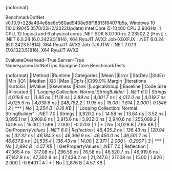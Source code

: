 {noformat}

BenchmarkDotNet v0.13.9+228a464e8be6c580ad9408e98f18813f6407fb5a, Windows 10 (10.0.19045.3570/22H2/2022Update)
Intel Core i5-10400 CPU 2.90GHz, 1 CPU, 12 logical and 6 physical cores
.NET SDK 8.0.100-rc.2.23502.2
  [Host]     : .NET 6.0.24 (6.0.2423.51814), X64 RyuJIT AVX2
  Job-XGXFJX : .NET 6.0.24 (6.0.2423.51814), X64 RyuJIT AVX2
  Job-TJKJTW : .NET 7.0.13 (7.0.1323.51816), X64 RyuJIT AVX2

EvaluateOverhead=True  Server=True  Namespace=DotNetTips.Spargine.Core.BenchmarkTests  

{noformat}
||Method                                     ||Runtime  ||Categories ||Mean        ||Error     ||StdDev    ||StdErr   ||Min         ||Q1          ||Median      ||Q3          ||Max         ||Op/s      ||CI99.9% Margin ||Iterations ||Kurtosis ||MValue ||Skewness ||Rank ||LogicalGroup ||Baseline ||Code Size ||Allocated ||
| *'Looping Collection: Normal StringBuilder'* | *.NET 6.0* | *Strings*    |  *4,019.6 ns* |  *11.95 ns* |  *11.18 ns* |  *2.89 ns* |  *4,001.7 ns* |  *4,012.0 ns* |  *4,019.7 ns* |  *4,025.5 ns* |  *4,038.6 ns* | *248,782.2* |       *11.95 ns* |      *15.00* |    *1.814* |  *2.000* |   *0.1546* |    *2* | ***            | *No*       |   *3,254 B* |   *8.16 KB* |
| 'Looping Collection: Normal StringBuilder' | .NET 7.0 | Strings    |  3,920.2 ns |  14.58 ns |  13.64 ns |  3.52 ns |  3,895.1 ns |  3,909.6 ns |  3,915.6 ns |  3,932.0 ns |  3,940.6 ns | 255,089.2 |       14.58 ns |      15.00 |    1.596 |  2.000 |  -0.0703 |    1 | *            | No       |   3,028 B |   7.95 KB |
| *GetPropertyValues*                          | *.NET 6.0* | *Reflection* | *46,435.2 ns* | *136.43 ns* | *120.94 ns* | *32.32 ns* | *46,184.3 ns* | *46,366.9 ns* | *46,450.0 ns* | *46,501.7 ns* | *46,637.8 ns* |  *21,535.4* |      *136.43 ns* |      *14.00* |    *2.371* |  *2.000* |  *-0.2907* |    *3* | ***            | *No*       |   *2,894 B* |   *4.57 KB* |
| GetPropertyValues                          | .NET 7.0 | Reflection | 47,065.4 ns | 317.08 ns | 296.59 ns | 76.58 ns | 46,520.7 ns | 46,919.6 ns | 47,142.9 ns | 47,302.9 ns | 47,439.2 ns |  21,247.0 |      317.08 ns |      15.00 |    1.926 |  2.000 |  -0.6401 |    4 | *            | No       |   2,876 B |   4.57 KB |
